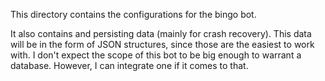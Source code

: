 This directory contains the configurations for the bingo bot.

It also contains and persisting data (mainly for crash recovery). This data will be in the 
form of JSON structures, since those are the easiest to work with. I don't expect the scope
of this bot to be big enough to warrant a database. However, I can integrate one if it comes 
to that.
